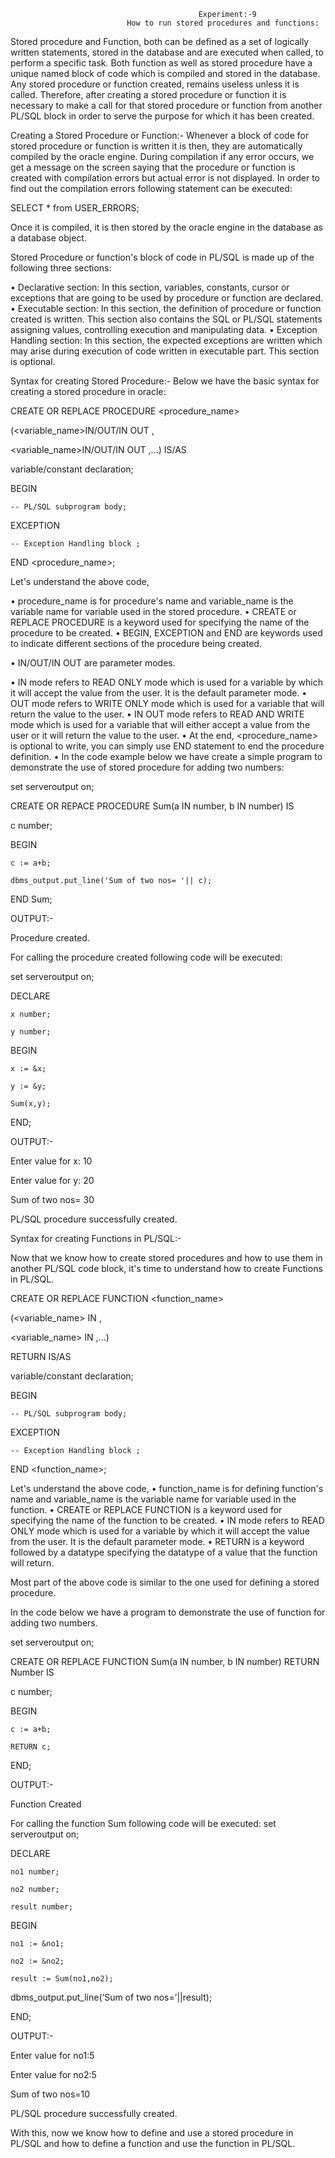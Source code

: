                                               Experiment:-9
                              How to run stored procedures and functions:
Stored procedure and Function, both can be defined as a set of logically written statements, stored in the database and are executed when called, to perform a specific task.
Both function as well as stored procedure have a unique named block of code which is compiled and stored in the database.
Any stored procedure or function created, remains useless unless it is called. Therefore, after creating a stored procedure or function it is necessary to make a call for that stored procedure or function from another PL/SQL block in order to serve the purpose for which it has been created.

Creating a Stored Procedure or Function:-
Whenever a block of code for stored procedure or function is written it is then, they are automatically compiled by the oracle engine. During compilation if any error occurs, we get a message on the screen saying that the procedure or function is created with compilation errors but actual error is not displayed.
In order to find out the compilation errors following statement can be executed:

SELECT * from USER_ERRORS;


Once it is compiled, it is then stored by the oracle engine in the database as a database object.

Stored Procedure or function's block of code in PL/SQL is made up of the following three sections:

•	Declarative section: In this section, variables, constants, cursor or exceptions that are going to be used by procedure or function are declared.
•	Executable section: In this section, the definition of procedure or function created is written. This section also contains the SQL or PL/SQL statements assigning values, controlling execution and manipulating data.
•	Exception Handling section: In this section, the expected exceptions are written which may arise during execution of code written in executable part. This section is optional.

Syntax for creating Stored Procedure:-
Below we have the basic syntax for creating a stored procedure in oracle:

CREATE OR REPLACE PROCEDURE <procedure_name> 

(<variable_name>IN/OUT/IN OUT <datatype>,

   <variable_name>IN/OUT/IN OUT <datatype>,...) IS/AS
   
variable/constant declaration;

BEGIN

	-- PL/SQL subprogram body;
 
EXCEPTION

	-- Exception Handling block ;
 
END <procedure_name>;

Let's understand the above code,

•	procedure_name is for procedure's name and variable_name is the variable name for variable used in the stored procedure.
•	CREATE or REPLACE PROCEDURE is a keyword used for specifying the name of the procedure to be created.
•	BEGIN, EXCEPTION and END are keywords used to indicate different sections of the procedure being created.

•	IN/OUT/IN OUT are parameter modes.

•	IN mode refers to READ ONLY mode which is used for a variable by which it will accept the value from the user. It is the default parameter mode.
•	OUT mode refers to WRITE ONLY mode which is used for a variable that will return the value to the user.
•	IN OUT mode refers to READ AND WRITE mode which is used for a variable that will either accept a value from the user or it will return the value to the user.
•	At the end, <procedure_name> is optional to write, you can simply use END statement to end the procedure definition.
•	In the code example below we have create a simple program to demonstrate the use of stored procedure for adding two numbers:

set serveroutput on;

CREATE OR REPACE PROCEDURE Sum(a IN number, b IN number) IS

c number; 

BEGIN

	c := a+b;
 
	dbms_output.put_line('Sum of two nos= '|| c);
 
END Sum;


OUTPUT:-    

Procedure created.

For calling the procedure created following code will be executed:

set serveroutput on;

DECLARE

	x number;
 
	y number;
 
BEGIN

	x := &x;
 
	y := &y;
 
	Sum(x,y);
 
END;

OUTPUT:-

Enter value for x: 10

Enter value for y: 20

Sum of two nos= 30

PL/SQL procedure successfully created.

Syntax for creating Functions in PL/SQL:-

Now that we know how to create stored procedures and how to use them in another PL/SQL code block, it's time to understand how to create Functions in PL/SQL.

CREATE OR REPLACE FUNCTION <function_name>

(<variable_name> IN <datatype>,

<variable_name> IN <datatype>,...)

RETURN <datatype> IS/AS

variable/constant declaration;

BEGIN

	-- PL/SQL subprogram body;
 
EXCEPTION

	-- Exception Handling block ;
 
END <function_name>;



Let's understand the above code,
•	function_name is for defining function's name and variable_name is the variable name for variable used in the function.
•	CREATE or REPLACE FUNCTION is a keyword used for specifying the name of the function to be created.
•	IN mode refers to READ ONLY mode which is used for a variable by which it will accept the value from the user. It is the default parameter mode.
•	RETURN is a keyword followed by a datatype specifying the datatype of a value that the function will return.

Most part of the above code is similar to the one used for defining a stored procedure.

In the code below we have a program to demonstrate the use of function for adding two numbers.

set serveroutput on;

CREATE OR REPLACE FUNCTION Sum(a IN number, b IN number) RETURN Number IS

c number;

BEGIN

	c := a+b;
 
	RETURN c;
 
END;


 OUTPUT:-
 
Function Created

For calling the function Sum following code will be executed:
set serveroutput on;


DECLARE

	no1 number;
 
	no2 number;
 
	result number;
 
BEGIN

	no1 := &no1;
 
	no2 := &no2;
 
	result := Sum(no1,no2);

dbms_output.put_line(‘Sum of two nos=’||result);

END;

OUTPUT:-

Enter value for no1:5

Enter value for no2:5

Sum of two nos=10

PL/SQL procedure successfully created. 

With this, now we know how to define and use a stored procedure in PL/SQL and how to define a function and use the function in PL/SQL.
